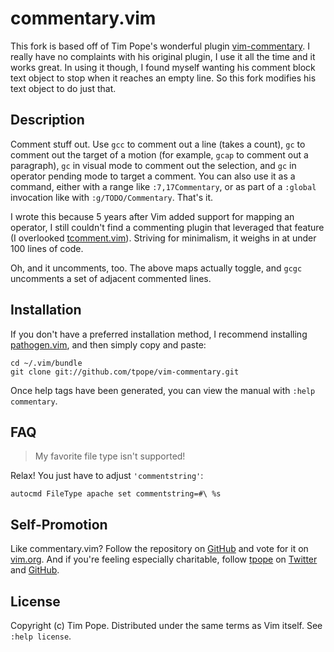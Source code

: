 # commentary.vim

This fork is based off of Tim Pope's wonderful plugin
[vim-commentary](https://github.com/tpope/vim-commentary). I really have no
complaints with his original plugin, I use it all the time and it works great.
In using it though, I found myself wanting his comment block text object to
stop when it reaches an empty line. So this fork modifies his text object to
do just that.

## Description
Comment stuff out.  Use `gcc` to comment out a line (takes a count),
`gc` to comment out the target of a motion (for example, `gcap` to
comment out a paragraph), `gc` in visual mode to comment out the selection,
and `gc` in operator pending mode to target a comment.  You can also use
it as a command, either with a range like `:7,17Commentary`, or as part of a
`:global` invocation like with `:g/TODO/Commentary`. That's it.

I wrote this because 5 years after Vim added support for mapping an
operator, I still couldn't find a commenting plugin that leveraged that
feature (I overlooked
[tcomment.vim](https://github.com/tomtom/tcomment_vim)).  Striving for
minimalism, it weighs in at under 100 lines of code.

Oh, and it uncomments, too.  The above maps actually toggle, and `gcgc`
uncomments a set of adjacent commented lines.

## Installation

If you don't have a preferred installation method, I recommend
installing [pathogen.vim](https://github.com/tpope/vim-pathogen), and
then simply copy and paste:

    cd ~/.vim/bundle
    git clone git://github.com/tpope/vim-commentary.git

Once help tags have been generated, you can view the manual with
`:help commentary`.

## FAQ

> My favorite file type isn't supported!

Relax!  You just have to adjust `'commentstring'`:

    autocmd FileType apache set commentstring=#\ %s

## Self-Promotion

Like commentary.vim? Follow the repository on
[GitHub](https://github.com/tpope/vim-commentary) and vote for it on
[vim.org](http://www.vim.org/scripts/script.php?script_id=3695).  And if
you're feeling especially charitable, follow [tpope](http://tpo.pe/) on
[Twitter](http://twitter.com/tpope) and
[GitHub](https://github.com/tpope).

## License

Copyright (c) Tim Pope.  Distributed under the same terms as Vim itself.
See `:help license`.
